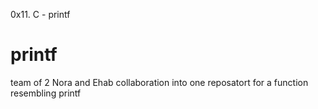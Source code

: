 0x11. C - printf
# printf 
team of 2 Nora and Ehab
collaboration into one reposatort
for a function resembling printf
